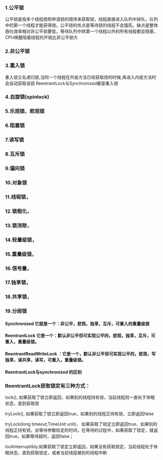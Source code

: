 ###   1.公平锁
公平锁是指多个线程按照申请锁的顺序来获取锁，线程直接进入队列中排队，队列中的第一个线程才能获得锁。公平锁的优点是等待锁的线程不会饿死。缺点是整体吞吐效率相对非公平锁要低，等待队列中除第一个线程以外的所有线程都会阻塞，CPU唤醒阻塞线程的开销比非公平锁大

###   2.非公平锁



###   3.重入锁
重入锁又名递归锁,当同一个线程在外层方法已经获取锁的时候,再进入内层方法时会自动获取该锁
ReentrantLock与Synchronized都是重入锁



###   4.自旋锁(spinlock)








###   5.乐观锁、悲观锁



###   6.阻塞锁

###   7.读写锁

###   8.互斥锁

###  9.偏向锁

### 10.对象锁
### 11.线程锁，
### 12.锁粗化， 
### 13.锁消除，
### 14.轻量级锁，
### 15.重量级锁， 
### 16.信号量，
### 17.独享锁，
### 18.共享锁，
### 19.分段锁



#### Synchronized 它就是一个：非公平，悲观，独享，互斥，可重入的重量级锁
#### ReentrantLock 它是一个：默认非公平但可实现公平的，悲观，独享，互斥，可重入，重量级锁。
#### ReentrantReadWriteLock ：它是一个，默认非公平但可实现公平的，悲观，写独享，读共享，读写，可重入，重量级锁。









#### ReentrantLock与synchronized 的区别




### ReentrantLock获取锁定有三种方式：

lock(), 如果获取了锁立即返回，如果别的线程持有锁，当前线程则一直处于休眠状态，直到获取锁

tryLock(), 如果获取了锁立即返回true，如果别的线程正持有锁，立即返回false

tryLock(long timeout,TimeUnit unit)， 如果获取了锁定立即返回true，如果别的线程正持有锁，会等待参数给定的时间，在等待的过程中，如果获取了锁定，就返回true，如果等待超时，返回false；

lockInterruptibly:如果获取了锁定立即返回，如果没有获取锁定，当前线程处于休眠状态，直到获取锁定，或者当前线程被别的线程中断




















